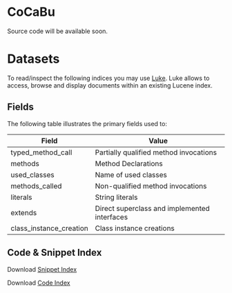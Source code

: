 # CoCaBu
Source code will be available soon.


# Datasets
To read/inspect the following indices you may use [Luke](https://docs.google.com/uc?export=download&id=0BziVDm-Qdq5tUHVnbUsyblY0emM). Luke allows to access, browse and display documents within an existing Lucene index.
## Fields

The following table illustrates the primary fields used to:

| Field                      | Value                                         |
| -------------------------- |---------------------------------------------- |
| typed_method_call          | Partially qualified method invocations        |
| methods                    | Method Declarations                           |
| used_classes               | Name of used classes                          |
| methods_called             | Non-qualified method invocations              |
| literals                   | String literals                               |
| extends                    | Direct superclass and implemented interfaces  |
| class_instance_creation    | Class instance creations                      |

## Code & Snippet Index

Download [Snippet Index](https://docs.google.com/uc?export=download&id=0BziVDm-Qdq5tR3dUUUx1QklCUGM)

Download [Code Index](https://docs.google.com/uc?export=download&id=0BziVDm-Qdq5tUHVnbUsyblY0emM)
